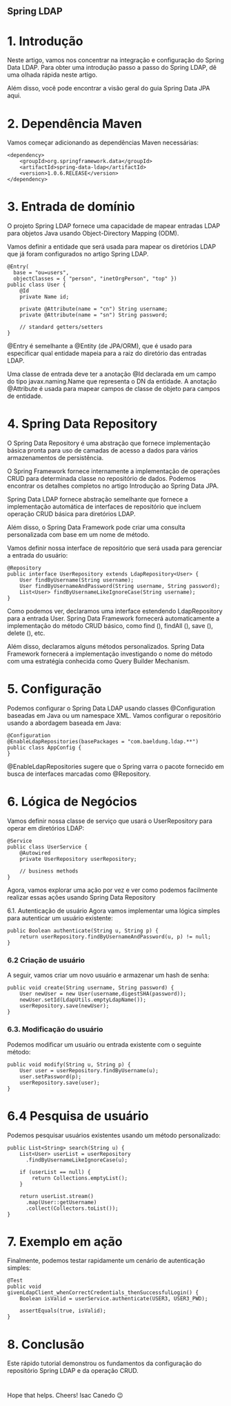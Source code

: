 ## Spring LDAP

# 1. Introdução
Neste artigo, vamos nos concentrar na integração e configuração do Spring Data LDAP. Para obter uma introdução passo a passo do Spring LDAP, dê uma olhada rápida neste artigo.

Além disso, você pode encontrar a visão geral do guia Spring Data JPA aqui.

# 2. Dependência Maven
Vamos começar adicionando as dependências Maven necessárias:

```
<dependency>
    <groupId>org.springframework.data</groupId>
    <artifactId>spring-data-ldap</artifactId>
    <version>1.0.6.RELEASE</version>
</dependency>
```

# 3. Entrada de domínio
O projeto Spring LDAP fornece uma capacidade de mapear entradas LDAP para objetos Java usando Object-Directory Mapping (ODM).

Vamos definir a entidade que será usada para mapear os diretórios LDAP que já foram configurados no artigo Spring LDAP.

```
@Entry(
  base = "ou=users", 
  objectClasses = { "person", "inetOrgPerson", "top" })
public class User {
    @Id
    private Name id;
    
    private @Attribute(name = "cn") String username;
    private @Attribute(name = "sn") String password;

    // standard getters/setters
}
```

@Entry é semelhante a @Entity (de JPA/ORM), que é usado para especificar qual entidade mapeia para a raiz do diretório das entradas LDAP.

Uma classe de entrada deve ter a anotação @Id declarada em um campo do tipo javax.naming.Name que representa o DN da entidade. A anotação @Attribute é usada para mapear campos de classe de objeto para campos de entidade.

# 4. Spring Data Repository
O Spring Data Repository é uma abstração que fornece implementação básica pronta para uso de camadas de acesso a dados para vários armazenamentos de persistência.

O Spring Framework fornece internamente a implementação de operações CRUD para determinada classe no repositório de dados. Podemos encontrar os detalhes completos no artigo Introdução ao Spring Data JPA.

Spring Data LDAP fornece abstração semelhante que fornece a implementação automática de interfaces de repositório que incluem operação CRUD básica para diretórios LDAP.

Além disso, o Spring Data Framework pode criar uma consulta personalizada com base em um nome de método.

Vamos definir nossa interface de repositório que será usada para gerenciar a entrada do usuário:

```
@Repository
public interface UserRepository extends LdapRepository<User> {
    User findByUsername(String username);
    User findByUsernameAndPassword(String username, String password);
    List<User> findByUsernameLikeIgnoreCase(String username);
}
```

Como podemos ver, declaramos uma interface estendendo LdapRepository para a entrada User. Spring Data Framework fornecerá automaticamente a implementação do método CRUD básico, como find (), findAll (), save (), delete (), etc.

Além disso, declaramos alguns métodos personalizados. Spring Data Framework fornecerá a implementação investigando o nome do método com uma estratégia conhecida como Query Builder Mechanism.

# 5. Configuração
Podemos configurar o Spring Data LDAP usando classes @Configuration baseadas em Java ou um namespace XML. Vamos configurar o repositório usando a abordagem baseada em Java:

```
@Configuration
@EnableLdapRepositories(basePackages = "com.baeldung.ldap.**")
public class AppConfig {
}
```

@EnableLdapRepositories sugere que o Spring varra o pacote fornecido em busca de interfaces marcadas como @Repository.

# 6. Lógica de Negócios
Vamos definir nossa classe de serviço que usará o UserRepository para operar em diretórios LDAP:

```
@Service
public class UserService {
    @Autowired
    private UserRepository userRepository;

    // business methods
}
```

Agora, vamos explorar uma ação por vez e ver como podemos facilmente realizar essas ações usando Spring Data Repository

6.1. Autenticação de usuário
Agora vamos implementar uma lógica simples para autenticar um usuário existente:


```
public Boolean authenticate(String u, String p) {
    return userRepository.findByUsernameAndPassword(u, p) != null;
}
```

### 6.2 Criação de usuário
A seguir, vamos criar um novo usuário e armazenar um hash de senha:

```
public void create(String username, String password) {
    User newUser = new User(username,digestSHA(password));
    newUser.setId(LdapUtils.emptyLdapName());
    userRepository.save(newUser);
}
```

### 6.3. Modificação do usuário
Podemos modificar um usuário ou entrada existente com o seguinte método:

``` 
public void modify(String u, String p) {
    User user = userRepository.findByUsername(u);
    user.setPassword(p);
    userRepository.save(user);
}
```

# 6.4 Pesquisa de usuário
Podemos pesquisar usuários existentes usando um método personalizado:

```
public List<String> search(String u) {
    List<User> userList = userRepository
      .findByUsernameLikeIgnoreCase(u);
    
    if (userList == null) {
        return Collections.emptyList();
    }

    return userList.stream()
      .map(User::getUsername)
      .collect(Collectors.toList());  
}
```

# 7. Exemplo em ação
Finalmente, podemos testar rapidamente um cenário de autenticação simples:

```
@Test
public void givenLdapClient_whenCorrectCredentials_thenSuccessfulLogin() {
    Boolean isValid = userService.authenticate(USER3, USER3_PWD);
 
    assertEquals(true, isValid);
}
```

# 8. Conclusão
Este rápido tutorial demonstrou os fundamentos da configuração do repositório Spring LDAP e da operação CRUD.

#

Hope that helps. Cheers!
Isac Canedo 😉
